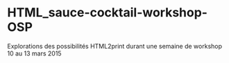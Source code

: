 # HTML_sauce-cocktail-workshop-OSP
Explorations des possibilités HTML2print durant une semaine de workshop
10 au 13 mars 2015
[](Snapshots/1.png)
